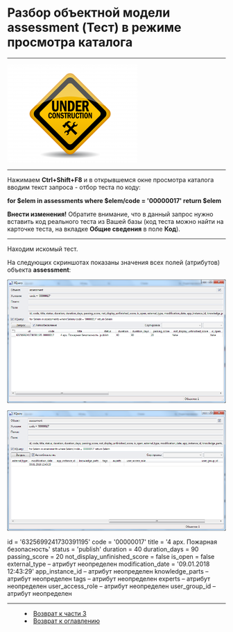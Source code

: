 # Разбор объектной модели assessment (Тест) в режиме просмотра каталога 
***

![](underconstruction.png)

---

Нажимаем **Ctrl+Shift+F8** и в открывшемся окне просмотра каталога вводим текст запроса - отбор теста по коду:

**for $elem in assessments where $elem/code = '00000017' return $elem**

**Внести изменения!** Обратите внимание, что в данный запрос нужно вставить код реального теста из Вашей базы (код теста можно найти на карточке теста, на вкладке **Общие сведения** в поле **Код**).

---

Находим искомый тест. 

На следующих скриншотах показаны значения всех полей (атрибутов) объекта **assessment**:





![](assessment01.png)
 

![](assessment02.png)
 

id = '6325699241730391195'
code = '00000017'
title = '4 арх. Пожарная безопасность'
status = 'publish'
duration = 40
duration_days = 90
passing_score = 20
not_display_unfinished_score = false
is_open = false
external_type – атрибут неопределен
modification_date = '09.01.2018 12:43:29'
app_instance_id – атрибут неопределен
knowledge_parts – атрибут неопределен
tags – атрибут неопределен
experts – атрибут неопределен
user_access_role – атрибут неопределен
user_group_id – атрибут неопределен




***
<dd><li> <a href="3_object_model.md"> Возврат к части 3</a></dd>
<dd><li> <a href="README.md"> Возврат к оглавлению</a></dd>
